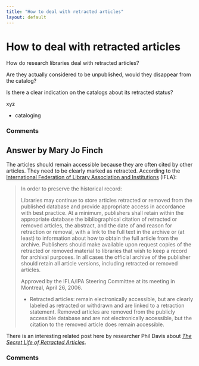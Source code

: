 ```yaml
---
title: "How to deal with retracted articles"
layout: default
---
```

How to deal with retracted articles
=====================
How do research libraries deal with retracted articles?

Are they actually considered to be unpublished, would they disappear
from the catalog?

Is there a clear indication on the catalogs about its retracted status?

xyz

<ul class="tags"><li class="tag">cataloging</li></ul>

### Comments ###


Answer by Mary Jo Finch
----------------
The articles should remain accessible because they are often cited by
other articles. They need to be clearly marked as retracted. According
to the [International Federation of Library Association and
Institutions](http://www.ifla.org/publications/iflaipa-joint-statement-on-retraction-or-removal-of-journal-articles-from-the-web)
(IFLA):

> In order to preserve the historical record:
>
> Libraries may continue to store articles retracted or removed from the
> published database and provide appropriate access in accordance with
> best practice. At a minimum, publishers shall retain within the
> appropriate database the bibliographical citation of retracted or
> removed articles, the abstract, and the date of and reason for
> retraction or removal, with a link to the full text in the archive or
> (at least) to information about how to obtain the full article from
> the archive. Publishers should make available upon request copies of
> the retracted or removed material to libraries that wish to keep a
> record for archival purposes. In all cases the official archive of the
> publisher should retain all article versions, including retracted or
> removed articles.
>
> Approved by the IFLA/IPA Steering Committee at its meeting in
> Montreal, April 26, 2006.
>
> -   Retracted articles: remain electronically accessible, but are
>     clearly labeled as retracted or withdrawn and are linked to a
>     retraction statement. Removed articles are removed from the
>     publicly accessible database and are not electronically
>     accessible, but the citation to the removed article does remain
>     accessible.

There is an interesting related post here by researcher Phil Davis about
[*The Secret Life of Retracted
Articles*](http://scholarlykitchen.sspnet.org/2012/08/10/the-secret-life-of-retracted-articles/).

### Comments ###

